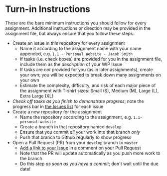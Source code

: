 # Turn-in Instructions

These are the bare minimum instructions you should follow for every assignment.
Additional instructions or direction may be provided in the assignment file, but
always ensure that you follow these steps.

* Create an issue in _this_ repository for every assignment
    * Name it according to the assignment name with your name appended, e.g.
      `1.1 - Personal Website - Jacob Smith`
    * If tasks (i.e. check boxes) are provided for you in the assignment file,
      include them as the _description_ of your WIP Issue
    * If tasks are _not_ provided for you (as in later assignments), create your
      own; you will be expected to break down many assignments on your own
    * Estimate the complexity, difficulty, and risk of each major piece of the
      assignment with T-shirt sizes: Small (S), Medium (M), Large (L), Extra
      Large (XL)
* _Check off tasks as you finish to demonstrate progress_; note the progress bar
  in [the Issues
  list](https://github.com/TIY-GVL-FEE-2015-May/projects/issues) for
  each issue
* Create a new repository for the assignment
    * Name the repository according to the assignment, e.g.
      `1.1-personal-website`
    * Create a branch in that repository named `develop`
    * Ensure that you commit _all_ your work into that branch _only_
    * Push that branch to Github regularly to show progress
* Open a Pull Request (PR) from your `develop` branch to `master`
    * [Add a link to your
      Issue](https://help.github.com/articles/writing-on-github/#references)
      in a comment on your Pull Request
    * Note that the PR will update automatically as you push more work to the
      branch
    * Do this step _as soon as you have a commit_; don't wait until the due
      date!
